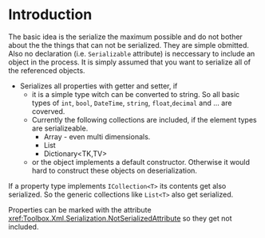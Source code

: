 # Introduction

The basic idea is the serialize the maximum possible and do not bother 
about the the things that can not be serialized. They are simple obmitted. 
Also no declaration (i.e. `Serializable` attribute) is neccessary to include an object in the process.
It is simply assumed that you want to serialize all of the referenced objects.

* Serializes all properties with getter and setter, if
  * it is a simple type witch can be converted to string. 
    So all basic types of `int`, `bool`, `DateTime`, `string`, `float`,`decimal` and ... are coverved.
  * Currently the following collections are included, if the element types are serializeable.
      * Array - even multi dimensionals. 
      * List<T>
      * Dictionary<TK,TV>
  * or the object implements a default constructor.
    Otherwise it would hard to construct these objects on deserialization.
  
If a property type implements `ICollection<T>` its contents get also serialized. 
So the generic collections like `List<T>` also get serialized.
  
Properties can be marked with the attribute <xref:Toolbox.Xml.Serialization.NotSerializedAttribute> 
so they get not included.


